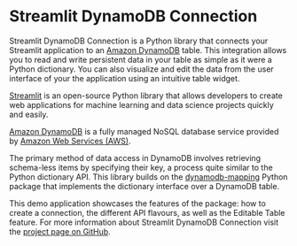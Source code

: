 # Streamlit DynamoDB Connection

Streamlit DynamoDB Connection is a Python library that connects your Streamlit application to an [Amazon DynamoDB](https://aws.amazon.com/dynamodb/) table. This integration allows you to read and write persistent data in your table as simple as it were a Python dictionary. You can also visualize and edit the data from the user interface of your the application using an intuitive table widget.

[Streamlit](https://streamlit.io) is an open-source Python library that allows developers to create web applications for machine learning and data science projects quickly and easily.

[Amazon DynamoDB](https://aws.amazon.com/dynamodb/) is a fully managed NoSQL database service provided by [Amazon Web Services (AWS)](http://aws.amazon.com).

The primary method of data access in DynamoDB involves retrieving schema-less items by specifying their key, a process quite similar to the Python dictionary API. This library builds on the [dynamodb-mapping](https://github.com/mrtj/dynamodb-mapping) Python package that implements the dictionary interface over a DynamoDB table.

This demo application showcases the features of the package: how to create a connection, the different API flavours, as well as the Editable Table feature. For more information about Streamlit DynamoDB Connection visit the [project page on GitHub](https://github.com/mrtj/st-dynamodb-connection).
